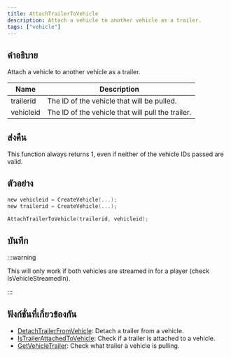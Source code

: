 ```yaml
---
title: AttachTrailerToVehicle
description: Attach a vehicle to another vehicle as a trailer.
tags: ["vehicle"]
---
```


## คำอธิบาย

Attach a vehicle to another vehicle as a trailer.

| Name      | Description                                       |
| --------- | ------------------------------------------------- |
| trailerid | The ID of the vehicle that will be pulled.        |
| vehicleid | The ID of the vehicle that will pull the trailer. |

## ส่งคืน

This function always returns 1, even if neither of the vehicle IDs passed are valid.

## ตัวอย่าง

```c
new vehicleid = CreateVehicle(...);
new trailerid = CreateVehicle(...);

AttachTrailerToVehicle(trailerid, vehicleid);
```

## บันทึก

:::warning

This will only work if both vehicles are streamed in for a player (check IsVehicleStreamedIn).

:::

## ฟังก์ชั่นที่เกี่ยวข้องกัน

- [DetachTrailerFromVehicle](../../scripting/functions/DetachTrailerFromVehicle.md): Detach a trailer from a vehicle.
- [IsTrailerAttachedToVehicle](../../scripting/functions/IsTrailerAttachedToVehicle.md): Check if a trailer is attached to a vehicle.
- [GetVehicleTrailer](../../scripting/functions/GetVehicleTrailer.md): Check what trailer a vehicle is pulling.
